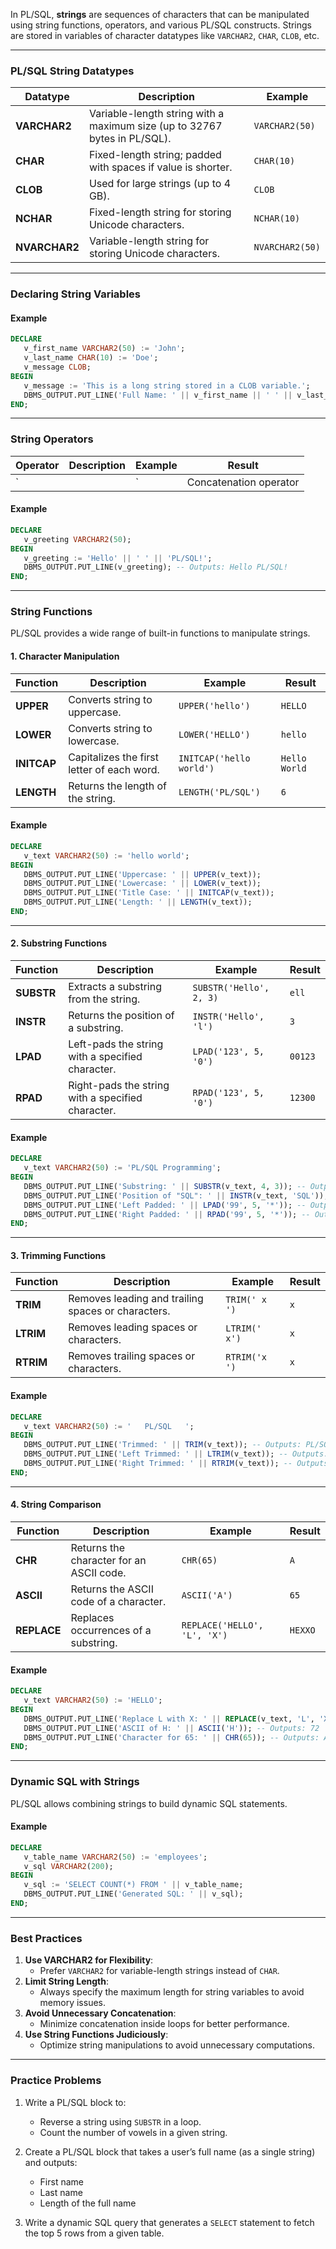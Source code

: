 In PL/SQL, **strings** are sequences of characters that can be manipulated using string functions, operators, and various PL/SQL constructs. Strings are stored in variables of character datatypes like `VARCHAR2`, `CHAR`, `CLOB`, etc.

---

### **PL/SQL String Datatypes**

| Datatype     | Description                                                                 | Example          |
|--------------|-----------------------------------------------------------------------------|------------------|
| **VARCHAR2** | Variable-length string with a maximum size (up to 32767 bytes in PL/SQL).   | `VARCHAR2(50)`   |
| **CHAR**     | Fixed-length string; padded with spaces if value is shorter.               | `CHAR(10)`       |
| **CLOB**     | Used for large strings (up to 4 GB).                                        | `CLOB`           |
| **NCHAR**    | Fixed-length string for storing Unicode characters.                        | `NCHAR(10)`      |
| **NVARCHAR2**| Variable-length string for storing Unicode characters.                     | `NVARCHAR2(50)`  |

---

### **Declaring String Variables**

#### **Example**
```sql
DECLARE
   v_first_name VARCHAR2(50) := 'John';
   v_last_name CHAR(10) := 'Doe';
   v_message CLOB;
BEGIN
   v_message := 'This is a long string stored in a CLOB variable.';
   DBMS_OUTPUT.PUT_LINE('Full Name: ' || v_first_name || ' ' || v_last_name);
END;
```

---

### **String Operators**

| Operator | Description             | Example                       | Result          |
|----------|-------------------------|-------------------------------|-----------------|
| `||`     | Concatenation operator  | `'Hello' || ' ' || 'World'`   | `Hello World`   |

#### **Example**
```sql
DECLARE
   v_greeting VARCHAR2(50);
BEGIN
   v_greeting := 'Hello' || ' ' || 'PL/SQL!';
   DBMS_OUTPUT.PUT_LINE(v_greeting); -- Outputs: Hello PL/SQL!
END;
```

---

### **String Functions**

PL/SQL provides a wide range of built-in functions to manipulate strings.

#### **1. Character Manipulation**

| Function        | Description                                       | Example                                  | Result            |
|------------------|---------------------------------------------------|------------------------------------------|-------------------|
| **UPPER**       | Converts string to uppercase.                     | `UPPER('hello')`                         | `HELLO`           |
| **LOWER**       | Converts string to lowercase.                     | `LOWER('HELLO')`                         | `hello`           |
| **INITCAP**     | Capitalizes the first letter of each word.         | `INITCAP('hello world')`                 | `Hello World`     |
| **LENGTH**      | Returns the length of the string.                 | `LENGTH('PL/SQL')`                       | `6`               |

#### **Example**
```sql
DECLARE
   v_text VARCHAR2(50) := 'hello world';
BEGIN
   DBMS_OUTPUT.PUT_LINE('Uppercase: ' || UPPER(v_text));
   DBMS_OUTPUT.PUT_LINE('Lowercase: ' || LOWER(v_text));
   DBMS_OUTPUT.PUT_LINE('Title Case: ' || INITCAP(v_text));
   DBMS_OUTPUT.PUT_LINE('Length: ' || LENGTH(v_text));
END;
```

---

#### **2. Substring Functions**

| Function      | Description                                           | Example                        | Result   |
|---------------|-------------------------------------------------------|--------------------------------|----------|
| **SUBSTR**    | Extracts a substring from the string.                | `SUBSTR('Hello', 2, 3)`        | `ell`    |
| **INSTR**     | Returns the position of a substring.                 | `INSTR('Hello', 'l')`          | `3`      |
| **LPAD**      | Left-pads the string with a specified character.      | `LPAD('123', 5, '0')`          | `00123`  |
| **RPAD**      | Right-pads the string with a specified character.     | `RPAD('123', 5, '0')`          | `12300`  |

#### **Example**
```sql
DECLARE
   v_text VARCHAR2(50) := 'PL/SQL Programming';
BEGIN
   DBMS_OUTPUT.PUT_LINE('Substring: ' || SUBSTR(v_text, 4, 3)); -- Outputs: SQL
   DBMS_OUTPUT.PUT_LINE('Position of "SQL": ' || INSTR(v_text, 'SQL')); -- Outputs: 4
   DBMS_OUTPUT.PUT_LINE('Left Padded: ' || LPAD('99', 5, '*')); -- Outputs: ***99
   DBMS_OUTPUT.PUT_LINE('Right Padded: ' || RPAD('99', 5, '*')); -- Outputs: 99***
END;
```

---

#### **3. Trimming Functions**

| Function      | Description                                    | Example                      | Result         |
|---------------|------------------------------------------------|------------------------------|----------------|
| **TRIM**      | Removes leading and trailing spaces or characters. | `TRIM(' x ')`                | `x`            |
| **LTRIM**     | Removes leading spaces or characters.          | `LTRIM('   x')`              | `x`            |
| **RTRIM**     | Removes trailing spaces or characters.         | `RTRIM('x   ')`              | `x`            |

#### **Example**
```sql
DECLARE
   v_text VARCHAR2(50) := '   PL/SQL   ';
BEGIN
   DBMS_OUTPUT.PUT_LINE('Trimmed: ' || TRIM(v_text)); -- Outputs: PL/SQL
   DBMS_OUTPUT.PUT_LINE('Left Trimmed: ' || LTRIM(v_text)); -- Outputs: PL/SQL   
   DBMS_OUTPUT.PUT_LINE('Right Trimmed: ' || RTRIM(v_text)); -- Outputs:    PL/SQL
END;
```

---

#### **4. String Comparison**

| Function           | Description                                          | Example                    | Result |
|--------------------|------------------------------------------------------|----------------------------|--------|
| **CHR**            | Returns the character for an ASCII code.            | `CHR(65)`                  | `A`    |
| **ASCII**          | Returns the ASCII code of a character.              | `ASCII('A')`               | `65`   |
| **REPLACE**        | Replaces occurrences of a substring.                | `REPLACE('HELLO', 'L', 'X')` | `HEXXO` |

#### **Example**
```sql
DECLARE
   v_text VARCHAR2(50) := 'HELLO';
BEGIN
   DBMS_OUTPUT.PUT_LINE('Replace L with X: ' || REPLACE(v_text, 'L', 'X')); -- Outputs: HEXXO
   DBMS_OUTPUT.PUT_LINE('ASCII of H: ' || ASCII('H')); -- Outputs: 72
   DBMS_OUTPUT.PUT_LINE('Character for 65: ' || CHR(65)); -- Outputs: A
END;
```

---

### **Dynamic SQL with Strings**

PL/SQL allows combining strings to build dynamic SQL statements.

#### **Example**
```sql
DECLARE
   v_table_name VARCHAR2(50) := 'employees';
   v_sql VARCHAR2(200);
BEGIN
   v_sql := 'SELECT COUNT(*) FROM ' || v_table_name;
   DBMS_OUTPUT.PUT_LINE('Generated SQL: ' || v_sql);
END;
```

---

### **Best Practices**

1. **Use VARCHAR2 for Flexibility**:
   - Prefer `VARCHAR2` for variable-length strings instead of `CHAR`.
2. **Limit String Length**:
   - Always specify the maximum length for string variables to avoid memory issues.
3. **Avoid Unnecessary Concatenation**:
   - Minimize concatenation inside loops for better performance.
4. **Use String Functions Judiciously**:
   - Optimize string manipulations to avoid unnecessary computations.

---

### **Practice Problems**

1. Write a PL/SQL block to:
   - Reverse a string using `SUBSTR` in a loop.
   - Count the number of vowels in a given string.

2. Create a PL/SQL block that takes a user’s full name (as a single string) and outputs:
   - First name
   - Last name
   - Length of the full name

3. Write a dynamic SQL query that generates a `SELECT` statement to fetch the top 5 rows from a given table.

